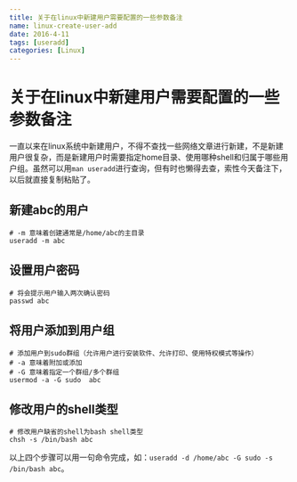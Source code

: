 ```yaml
---
title: 关于在linux中新建用户需要配置的一些参数备注
name: linux-create-user-add
date: 2016-4-11
tags: [useradd]
categories: [Linux]
---
```


# 关于在linux中新建用户需要配置的一些参数备注

一直以来在linux系统中新建用户，不得不查找一些网络文章进行新建，不是新建用户很复杂，而是新建用户时需要指定home目录、使用哪种shell和归属于哪些用户组。虽然可以用`man useradd`进行查询，但有时也懒得去查，索性今天备注下，以后就直接复制粘贴了。

## 新建abc的用户

```shell
# -m 意味着创建通常是/home/abc的主目录
useradd -m abc
```

## 设置用户密码

```shell
# 将会提示用户输入两次确认密码
passwd abc
```

## 将用户添加到用户组

```shell
# 添加用户到sudo群组（允许用户进行安装软件、允许打印、使用特权模式等操作）
# -a 意味着附加或添加
# -G 意味着指定一个群组/多个群组
usermod -a -G sudo  abc
```

## 修改用户的shell类型

```shell
# 修改用户缺省的shell为bash shell类型
chsh -s /bin/bash abc
```

以上四个步骤可以用一句命令完成，如：`useradd -d /home/abc -G sudo -s /bin/bash abc`。